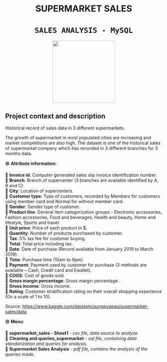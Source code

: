 # <h1 align=center> **SUPERMARKET SALES** </h1>

# <h1 align=center>**`SALES ANALYSIS - MySQL`**</h1>


<p align='center'>
<img src = 'https://es.postermywall.com/index.php/posterbuilder/copy/e43b99901aa11fad8aa024c3a84b0d2f' height = 200>
<p>

## Project context and description

Historical record of sales data in 3 different supermarkets.

The growth of supermarket in most populated cities are increasing and market competitions are also high.
The dataset is one of the historical sales of supermarket company which has recorded in 3 different branches for 3 months data. 


:purple_circle: **Attribute information**: <br>

:small_blue_diamond: **Invoice id**: Computer generated sales slip invoice identification number. <br>
:small_blue_diamond: **Branch**: Branch of supercenter (3 branches are available identified by A, B and C). <br>
:small_blue_diamond: **City**: Location of supercenters. <br>
:small_blue_diamond: **Customer type**: Type of customers, recorded by Members for customers using member card and Normal for without member card. <br>
:small_blue_diamond: **Gender**:  Gender type of customer. <br>
:small_blue_diamond: **Product line**: General item categorization groups - Electronic accessories, Fashion accessories, Food and beverages, Health and beauty, Home and lifestyle, Sports and travel. <br>
:small_blue_diamond: **Unit price**: Price of each product in $. <br>
:small_blue_diamond: **Quantity**: Number of products purchased by customer. <br>
:small_blue_diamond: **Tax**: 5% tax fee for customer buying. <br>
:small_blue_diamond: **Total**: Total price including tax. <br>
:small_blue_diamond: **Date**: Date of purchase (Record available from January 2019 to March 2019). <br>
:small_blue_diamond: **Time**: Purchase time (10am to 9pm). <br>
:small_blue_diamond: **Payment**: Payment used by customer for purchase (3 methods are available – Cash, Credit card and Ewallet). <br>
:small_blue_diamond: **COGS**: Cost of goods sold. <br>
:small_blue_diamond: **Gross margin percentage**: Gross margin percentage . <br>
:small_blue_diamond: **Gross income**: Gross income. <br>
:small_blue_diamond: **Rating**: Customer stratification rating on their overall shopping experience (On a scale of 1 to 10). <br>

Source: https://www.kaggle.com/datasets/aungpyaeap/supermarket-sales/data


:purple_circle: **Menu**: <br>

:small_blue_diamond: **supermarket_sales - Sheet1** - _csv file, data source to analyze._ <br>
:small_blue_diamond: **Cleaning and queries_supermarket** - _sql file, containing data standarization and queries for analysis._ <br>
:small_blue_diamond: **Supermarket Sales Analysis** - _pdf file, contains the analysis of the queries made._ <br>
 


